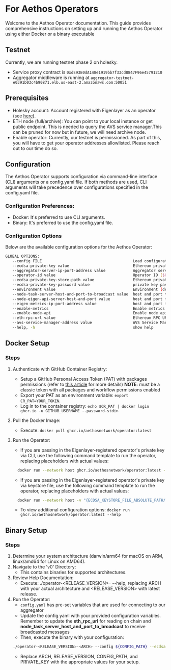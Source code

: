 # For Aethos Operators
Welcome to the Aethos Operator documentation. This guide provides comprehensive instructions on setting up and running
the Aethos Operator using either Docker or a binary executable

## Testnet
Currently, we are running testnet phase 2 on holesky.
- Service proxy contract is ```0xdE93E0dA148e1919bb7f33cd8847F96e45791210```
- Aggregator middleware is running at ```aggregator-testnet-e0391b03c4b90871.elb.us-east-2.amazonaws.com:50051```

## Prerequisites
* Holesky account: Account registered with Eigenlayer as an operator (see [here](https://docs.eigenlayer.xyz/eigenlayer/operator-guides/operator-installation)).
* ETH node (full/archive): You can point to your local instance or get public endpoint. This is needed to query the AVS service manager.This can be pruned for now but in future, we will need archive node.
* Enable operator: Currently, our testnet is permissioned. As part of this, you will have to get your operator addresses allowlisted. Please reach out to our time do so.

## Configuration
The Aethos Operator supports configuration via command-line interface (CLI) arguments or a config.yaml file.
If both methods are used, CLI arguments will take precedence over configurations specified in the config.yaml file.

### Configuration Preferences:
* Docker: It's preferred to use CLI arguments.
* Binary: It's preferred to use the config.yaml file.

### Configuration Options
Below are the available configuration options for the Aethos Operator:

```sh
GLOBAL OPTIONS:
   --config FILE                                        Load configuration from FILE
   --ecdsa-private-key value                            Ethereum private key for signing messages [$ECDSA_PRIVATE_KEY]
   --aggregator-server-ip-port-address value            Aggregator server IP:PORT address [$AGGREGATOR_SERVER_IP_PORT_ADDRESS]
   --operator-id value                                  Operator ID [$OPERATOR_ID]
   --ecdsa-private-key-store-path value                 Ethereum private key store path [$ECDSA_PRIVATE_KEY_STORE_PATH]
   --ecdsa-private-key-password value                   private key password for the key store file [$ECDSA_PRIVATE_KEY_PASSWORD]
   --environment value                                  Environment (development, production) [$ENVIRONMENT]
   --node-task-server-host-and-port-to-broadcast value  host and port to receive broadcast messages on [$NODE_TASK_SERVER_HOST_AND_PORT_TO_BROADCAST]
   --node-eigen-api-server-host-and-port value          host and port for eigen api server [$NODE_EIGEN_API_SERVER_HOST_AND_PORT]
   --eigen-metrics-ip-port-address value                host and port for metrics server [$EIGEN_METRICS_IP_PORT_ADDRESS]
   --enable-metrics                                     Enable metrics [$ENABLE_METRICS]
   --enable-node-api                                    Enable node api [$ENABLE_NODE_API]
   --eth-rpc-url value                                  Ethereum RPC URL [$ETH_RPC_URL]
   --avs-service-manager-address value                  AVS Service Manager contract address [$AVS_SERVICE_MANAGER_ADDRESS]
   --help, -h                                           show help
```

## Docker Setup
### Steps
1. Authenticate with GitHub Container Registry:
   * Setup a GitHub Personal Access Token (PAT) with packages permissions (refer to [this article](https://docs.github.com/en/packages/working-with-a-github-packages-registry/working-with-the-container-registry) for more details) **NOTE**: must be a classic token with all packages and workflow permissions enabled
   * Export your PAT as an environment variable: `export CR_PAT=YOUR_TOKEN`.
   * Log in to the container registry: `echo $CR_PAT | docker login ghcr.io -u GITHUB_USERNAME --password-stdin`
2. Pull the Docker Image:
   * Execute: `docker pull ghcr.io/aethosnetwork/operator:latest`

3. Run the Operator:
      * If you are passing in the Eigenlayer-registered operator's private key via CLI, use the following command template to run the operator, replacing placeholders with actual values:
   ```sh 
     docker run --network host ghcr.io/aethosnetwork/operator:latest --ecdsa-private-key ${PRIVATE_KEY} --aggregator-server-ip-port-address aggregator-testnet-e0391b03c4b90871.elb.us-east-2.amazonaws.com:50051 --node-task-server-host-and-port-to-broadcast ${NODE_TASK_SERVER_HOST_AND_PORT_TO_BROADCAST} --avs-service-manager-address=0xdE93E0dA148e1919bb7f33cd8847F96e45791210 --eth-rpc-url=${ETH_RPC_URL} --operator-id ${OPERATOR_ID} --config /app/config.yaml --enable-metrics
    ```
      * If you are passing in the Eigenlayer-registered operator's private key via keystore file, use the following command template to run the operator, replacing placeholders with actual values:
   ```sh
     docker run --network host -v "{ECDSA_KEYSTORE_FILE_ABSOLUTE_PATH/KEY_FILE_NAME.json}:/app/operatorkeys.json" ghcr.io/aethosnetwork/operator:latest --ecdsa-private-key-store-path /app/operatorkeys.json --ecdsa-private-key-password ${ECDSA_KEYSTORE_PASSWORD} --aggregator-server-ip-port-address aggregator-testnet-e0391b03c4b90871.elb.us-east-2.amazonaws.com:50051 --node-task-server-host-and-port-to-broadcast ${NODE_TASK_SERVER_HOST_AND_PORT_TO_BROADCAST} --avs-service-manager-address=0xdE93E0dA148e1919bb7f33cd8847F96e45791210 --eth-rpc-url=${ETH_RPC_URL} --operator-id ${OPERATOR_ID} --config /app/config.yaml --enable-metrics
   ```
   
   * To view additional configuration options: `docker run ghcr.io/aethosnetwork/operator:latest --help`


## Binary Setup

### Steps
1. Determine your system architecture (darwin/arm64 for macOS on ARM, linux/amd64 for Linux on AMD64).
2. Navigate to the 'v0' Directory:
   * This contains binaries for supported architectures.
3. Review Help Documentation:
   * Execute: ./operator-<RELEASE_VERSION>-<ARCH> --help, replacing ARCH with your actual architecture and <RELEASE_VERSION> with latest release.
4. Run the Operator:
   * ```config.yaml``` has pre-set variables that are used for connecting to our aggregator
   * Update the config.yaml with your provided configuration variables. Remember to update the **eth_rpc_url** for reading on chain and **node_task_server_host_and_port_to_broadcast** to receive broadcasted messages
   * Then, execute the binary with your configuration:
    ```sh
    ./operator-<RELEASE_VERSION>-<ARCH> --config ${CONFIG_PATH} --ecdsa-private-key ${PRIVATE_KEY} --operator-id ${OPERATOR_ID}
    ```
   * Replace ARCH, RELEASE_VERSION, CONFIG_PATH, and PRIVATE_KEY with the appropriate values for your setup.
   
